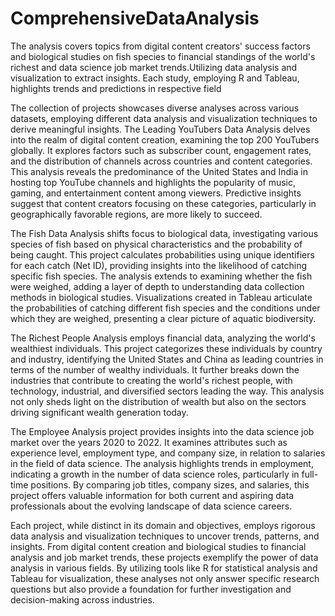 # ComprehensiveDataAnalysis
The analysis covers topics from digital content creators' success factors and biological studies on fish species to financial standings of the world's richest and data science job market trends.Utilizing data analysis and visualization to extract insights. Each study, employing R and Tableau, highlights trends and predictions in respective field

The collection of projects showcases diverse analyses across various datasets, employing different data analysis and visualization techniques to derive meaningful insights. The Leading YouTubers Data Analysis delves into the realm of digital content creation, examining the top 200 YouTubers globally. It explores factors such as subscriber count, engagement rates, and the distribution of channels across countries and content categories. This analysis reveals the predominance of the United States and India in hosting top YouTube channels and highlights the popularity of music, gaming, and entertainment content among viewers. Predictive insights suggest that content creators focusing on these categories, particularly in geographically favorable regions, are more likely to succeed.

The Fish Data Analysis shifts focus to biological data, investigating various species of fish based on physical characteristics and the probability of being caught. This project calculates probabilities using unique identifiers for each catch (Net ID), providing insights into the likelihood of catching specific fish species. The analysis extends to examining whether the fish were weighed, adding a layer of depth to understanding data collection methods in biological studies. Visualizations created in Tableau articulate the probabilities of catching different fish species and the conditions under which they are weighed, presenting a clear picture of aquatic biodiversity.

The Richest People Analysis employs financial data, analyzing the world's wealthiest individuals. This project categorizes these individuals by country and industry, identifying the United States and China as leading countries in terms of the number of wealthy individuals. It further breaks down the industries that contribute to creating the world's richest people, with technology, industrial, and diversified sectors leading the way. This analysis not only sheds light on the distribution of wealth but also on the sectors driving significant wealth generation today.

The Employee Analysis project provides insights into the data science job market over the years 2020 to 2022. It examines attributes such as experience level, employment type, and company size, in relation to salaries in the field of data science. The analysis highlights trends in employment, indicating a growth in the number of data science roles, particularly in full-time positions. By comparing job titles, company sizes, and salaries, this project offers valuable information for both current and aspiring data professionals about the evolving landscape of data science careers.

Each project, while distinct in its domain and objectives, employs rigorous data analysis and visualization techniques to uncover trends, patterns, and insights. From digital content creation and biological studies to financial analysis and job market trends, these projects exemplify the power of data analysis in various fields. By utilizing tools like R for statistical analysis and Tableau for visualization, these analyses not only answer specific research questions but also provide a foundation for further investigation and decision-making across industries.
